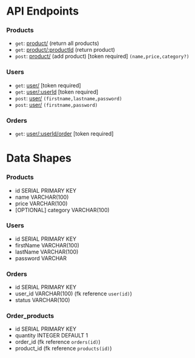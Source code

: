 # API Endpoints

### Products

- `get`: [product/](http://localhost:3000/product/) (return all products)
- `get`: [product/:productId](http://localhost:3000/product/1) (return product)
- `post`: [product/](http://localhost:3000/product/) (add product) [token required] `(name,price,category?)`

### Users

- `get`: [user/](http://localhost:3000/user) [token required]
- `get`: [user/:userId](http://localhost:3000/user/1) [token required]
- `post`: [user/](http://localhost:3000/user) `(firstname,lastname,password)`
- `post`: [user/](http://localhost:3000/user/auth) `(firstname,password)`

### Orders

- `get`: [user/:userId/order](http://localhost:3000/user/1/order) [token required]

# Data Shapes

### Products

- id SERIAL PRIMARY KEY
- name VARCHAR(100)
- price VARCHAR(100)
- [OPTIONAL] category VARCHAR(100)

### Users

- id SERIAL PRIMARY KEY
- firstName VARCHAR(100)
- lastName VARCHAR(100)
- password VARCHAR

### Orders

- id SERIAL PRIMARY KEY
- user_id VARCHAR(100) (fk reference `user(id)`)
- status VARCHAR(100)

### Order_products

- id SERIAL PRIMARY KEY
- quantity INTEGER DEFAULT 1
- order_id (fk reference `orders(id)`)
- product_id (fk reference `products(id)`)
